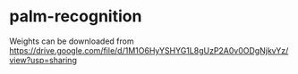 # palm-recognition

Weights can be downloaded from https://drive.google.com/file/d/1M1O6HyYSHYG1L8gUzP2A0v0ODgNjkvYz/view?usp=sharing
